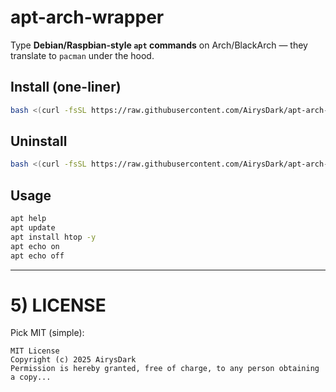 # apt-arch-wrapper

Type **Debian/Raspbian-style `apt` commands** on Arch/BlackArch — they translate to `pacman` under the hood.

## Install (one-liner)
```bash
bash <(curl -fsSL https://raw.githubusercontent.com/AirysDark/apt-arch-wrapper/main/install.sh)
```

## Uninstall
```bash
bash <(curl -fsSL https://raw.githubusercontent.com/AirysDark/apt-arch-wrapper/main/uninstall.sh)
```

## Usage
```bash
apt help
apt update
apt install htop -y
apt echo on
apt echo off
```
---

# 5) LICENSE
Pick MIT (simple):
```text
MIT License
Copyright (c) 2025 AirysDark
Permission is hereby granted, free of charge, to any person obtaining a copy...
